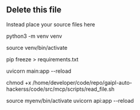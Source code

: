 ## Delete this file

Instead place your source files here


python3 -m venv venv

source venv/bin/activate


pip freeze > requirements.txt

uvicorn main:app --reload


chmod +x /home/developer/code/repo/gaipl-auto-hackerss/code/src/mcp/scripts/read_file.sh

source myenv/bin/activate
uvicorn api:app --reload